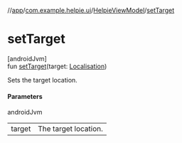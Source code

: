 //[app](../../../index.md)/[com.example.helpie.ui](../index.md)/[HelpieViewModel](index.md)/[setTarget](set-target.md)

# setTarget

[androidJvm]\
fun [setTarget](set-target.md)(target: [Localisation](../../com.example.helpie/-localisation/index.md))

Sets the target location.

#### Parameters

androidJvm

| | |
|---|---|
| target | The target location. |
